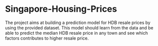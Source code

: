 # Singapore-Housing-Prices
The project aims at building a prediction model for HDB resale prices by using the provided dataset. This model should learn from the data and be able to predict the median HDB resale price in any town and see which factors contributes to higher resale price.

